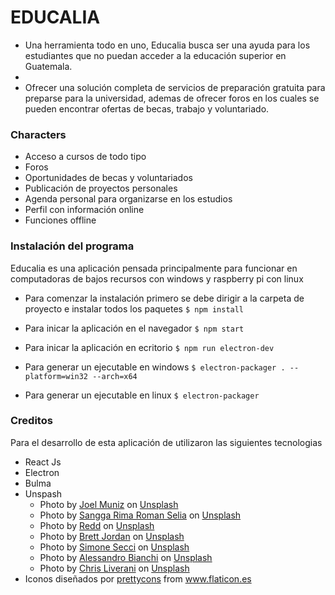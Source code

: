 # EDUCALIA

- Una herramienta todo en uno, Educalia busca ser una ayuda para los estudiantes que no puedan acceder a la educación superior en Guatemala. 
- 
- Ofrecer una solución completa de servicios de preparación gratuita para preparse para la universidad, ademas de ofrecer foros en los cuales se pueden encontrar ofertas de becas, trabajo y voluntariado. 


### Characters

- Acceso a cursos de todo tipo
- Foros
- Oportunidades de becas y voluntariados
- Publicación de proyectos personales
- Agenda personal para organizarse en los estudios
- Perfil con información online 
- Funciones offline



### Instalación del programa

Educalia es una aplicación pensada principalmente para funcionar en computadoras de bajos recursos con windows y raspberry pi con linux

- Para comenzar la instalación primero se debe dirigir a la carpeta de proyecto e instalar todos los paquetes
`$ npm install`

- Para inicar la aplicación en el navegador
`$ npm start`

- Para inicar la aplicación en ecritorio
`$ npm run electron-dev`

- Para generar un ejecutable en windows
`$ electron-packager . --platform=win32 --arch=x64`

- Para generar un ejecutable en linux
`$ electron-packager`



### Creditos
Para el desarrollo de esta aplicación de utilizaron las siguientes tecnologias
- React Js
- Electron
- Bulma
- Unspash
	- Photo by <a href="shorturl.at/pxHU2">Joel Muniz</a> on <a href="shorturl.at/hBJ09">Unsplash</a>
	- Photo by <a href="shorturl.at/pCFV9">Sangga Rima Roman Selia</a> on <a href="shorturl.at/hBJ09">Unsplash</a>
	- Photo by <a href="shorturl.at/emzO8">Redd</a> on <a href="shorturl.at/hBJ09">Unsplash</a>
	- Photo by <a href="shorturl.at/xyDH3">Brett Jordan</a> on <a href="shorturl.at/hBJ09">Unsplash</a>
	- Photo by <a href="shorturl.at/crxyI">Simone Secci</a> on <a href="shorturl.at/hBJ09">Unsplash</a>
	- Photo by <a href="shorturl.at/bjx07">Alessandro Bianchi</a> on <a href="shorturl.at/hBJ09">Unsplash</a>
	- Photo by <a href="shorturl.at/eCY05">Chris Liverani</a> on <a href="shorturl.at/hBJ09">Unsplash</a>
- <div>Iconos diseñados por <a href="https://www.flaticon.es/autores/prettycons" title="prettycons">prettycons</a> from <a href="https://www.flaticon.es/" title="Flaticon">www.flaticon.es</a></div>





